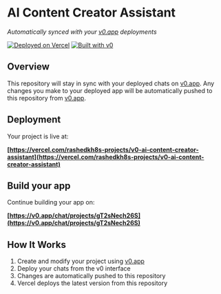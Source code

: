 # AI Content Creator Assistant

*Automatically synced with your [v0.app](https://v0.app) deployments*

[![Deployed on Vercel](https://img.shields.io/badge/Deployed%20on-Vercel-black?style=for-the-badge&logo=vercel)](https://vercel.com/rashedkh8s-projects/v0-ai-content-creator-assistant)
[![Built with v0](https://img.shields.io/badge/Built%20with-v0.app-black?style=for-the-badge)](https://v0.app/chat/projects/gT2sNech26S)

## Overview

This repository will stay in sync with your deployed chats on [v0.app](https://v0.app).
Any changes you make to your deployed app will be automatically pushed to this repository from [v0.app](https://v0.app).

## Deployment

Your project is live at:

**[https://vercel.com/rashedkh8s-projects/v0-ai-content-creator-assistant](https://vercel.com/rashedkh8s-projects/v0-ai-content-creator-assistant)**

## Build your app

Continue building your app on:

**[https://v0.app/chat/projects/gT2sNech26S](https://v0.app/chat/projects/gT2sNech26S)**

## How It Works

1. Create and modify your project using [v0.app](https://v0.app)
2. Deploy your chats from the v0 interface
3. Changes are automatically pushed to this repository
4. Vercel deploys the latest version from this repository
